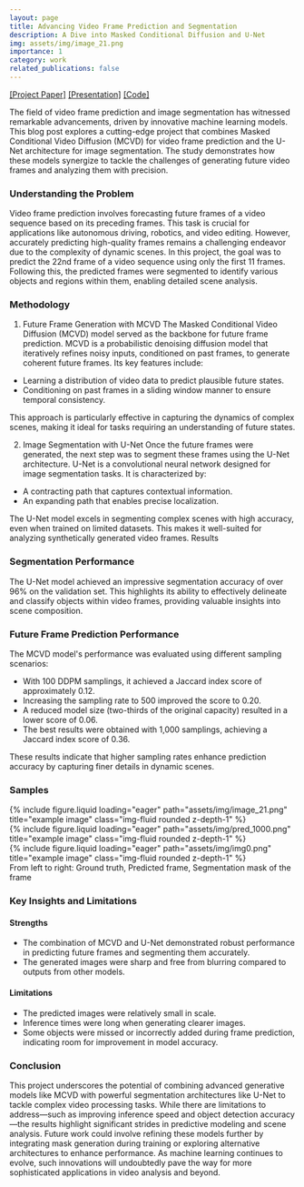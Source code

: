 ```yaml
---
layout: page
title: Advancing Video Frame Prediction and Segmentation
description: A Dive into Masked Conditional Diffusion and U-Net
img: assets/img/image_21.png
importance: 1
category: work
related_publications: false
---
```


[[Project Paper]]("assets/pdf/DLProject.pdf") [[Presentation]]("assets/pdf/DLPresentation.pdf") [[Code]](https://github.com/satyachillale/paradigm)


The field of video frame prediction and image segmentation has witnessed remarkable advancements, driven by innovative machine learning models. This blog post explores a cutting-edge project that combines Masked Conditional Video Diffusion (MCVD) for video frame prediction and the U-Net architecture for image segmentation. The study demonstrates how these models synergize to tackle the challenges of generating future video frames and analyzing them with precision.

### Understanding the Problem


Video frame prediction involves forecasting future frames of a video sequence based on its preceding frames. This task is crucial for applications like autonomous driving, robotics, and video editing. However, accurately predicting high-quality frames remains a challenging endeavor due to the complexity of dynamic scenes.
In this project, the goal was to predict the 22nd frame of a video sequence using only the first 11 frames. Following this, the predicted frames were segmented to identify various objects and regions within them, enabling detailed scene analysis.

### Methodology


1. Future Frame Generation with MCVD
The Masked Conditional Video Diffusion (MCVD) model served as the backbone for future frame prediction. MCVD is a probabilistic denoising diffusion model that iteratively refines noisy inputs, conditioned on past frames, to generate coherent future frames. Its key features include:

- Learning a distribution of video data to predict plausible future states.
- Conditioning on past frames in a sliding window manner to ensure temporal consistency.

This approach is particularly effective in capturing the dynamics of complex scenes, making it ideal for tasks requiring an understanding of future states.


2. Image Segmentation with U-Net
Once the future frames were generated, the next step was to segment these frames using the U-Net architecture. U-Net is a convolutional neural network designed for image segmentation tasks. It is characterized by:

- A contracting path that captures contextual information.
- An expanding path that enables precise localization.

The U-Net model excels in segmenting complex scenes with high accuracy, even when trained on limited datasets. This makes it well-suited for analyzing synthetically generated video frames.
Results


### Segmentation Performance


The U-Net model achieved an impressive segmentation accuracy of over 96% on the validation set. This highlights its ability to effectively delineate and classify objects within video frames, providing valuable insights into scene composition.


### Future Frame Prediction Performance


The MCVD model's performance was evaluated using different sampling scenarios:
- With 100 DDPM samplings, it achieved a Jaccard index score of approximately 0.12.
- Increasing the sampling rate to 500 improved the score to 0.20.
- A reduced model size (two-thirds of the original capacity) resulted in a lower score of 0.06.
- The best results were obtained with 1,000 samplings, achieving a Jaccard index score of 0.36.

These results indicate that higher sampling rates enhance prediction accuracy by capturing finer details in dynamic scenes.


### Samples


<div class="row">
    <div class="col-sm mt-3 mt-md-0">
        {% include figure.liquid loading="eager" path="assets/img/image_21.png" title="example image" class="img-fluid rounded z-depth-1" %}
    </div>
    <div class="col-sm mt-3 mt-md-0">
        {% include figure.liquid loading="eager" path="assets/img/pred_1000.png" title="example image" class="img-fluid rounded z-depth-1" %}
    </div>
    <div class="col-sm mt-3 mt-md-0">
        {% include figure.liquid loading="eager" path="assets/img/img0.png" title="example image" class="img-fluid rounded z-depth-1" %}
    </div>
</div>

<div class="caption">
    From left to right: Ground truth, Predicted frame, Segmentation mask of the frame
</div>


### Key Insights and Limitations


#### Strengths


- The combination of MCVD and U-Net demonstrated robust performance in predicting future frames and segmenting them accurately.
- The generated images were sharp and free from blurring compared to outputs from other models.


#### Limitations


- The predicted images were relatively small in scale.
- Inference times were long when generating clearer images.
- Some objects were missed or incorrectly added during frame prediction, indicating room for improvement in model accuracy.


### Conclusion


This project underscores the potential of combining advanced generative models like MCVD with powerful segmentation architectures like U-Net to tackle complex video processing tasks. While there are limitations to address—such as improving inference speed and object detection accuracy—the results highlight significant strides in predictive modeling and scene analysis.
Future work could involve refining these models further by integrating mask generation during training or exploring alternative architectures to enhance performance. As machine learning continues to evolve, such innovations will undoubtedly pave the way for more sophisticated applications in video analysis and beyond.

